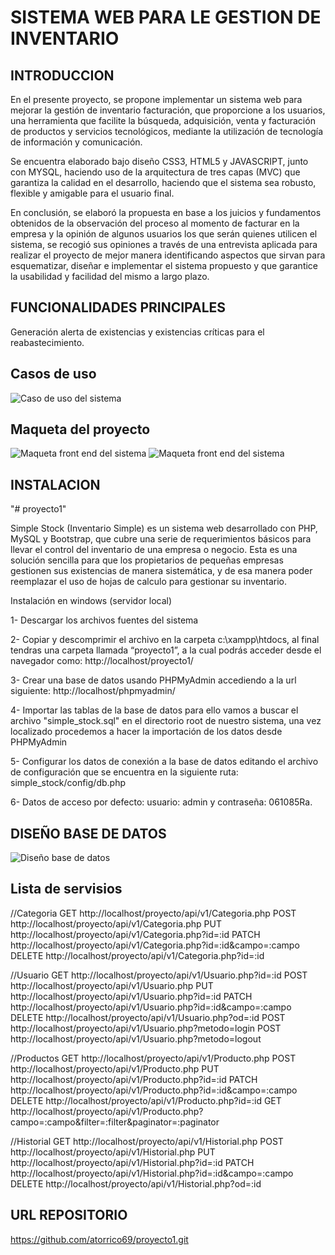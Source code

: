 # SISTEMA WEB PARA LE GESTION DE INVENTARIO
## INTRODUCCION
En el presente proyecto, se propone implementar un sistema web para mejorar la gestión de inventario 
facturación, que proporcione a los usuarios, una herramienta que facilite la búsqueda, adquisición,
 venta y facturación de productos y servicios tecnológicos, mediante la utilización de tecnología de 
información y comunicación.

Se encuentra elaborado bajo diseño CSS3, HTML5 y JAVASCRIPT, junto con MYSQL, haciendo 
uso de la arquitectura de tres capas (MVC) que garantiza la calidad en el desarrollo, haciendo que el 
sistema sea robusto, flexible y amigable para el usuario final.

En conclusión, se elaboró la propuesta en base a los juicios y fundamentos obtenidos de la 
observación del proceso al momento de facturar en la empresa y la opinión de algunos usuarios los 
que serán quienes utilicen el sistema, se recogió sus opiniones a través de una entrevista aplicada 
para realizar el proyecto de mejor manera identificando aspectos que sirvan para esquematizar, 
diseñar e implementar el sistema propuesto y que garantice la usabilidad y facilidad del mismo a 
largo plazo.
## FUNCIONALIDADES PRINCIPALES
Generación alerta de existencias y existencias críticas para el reabastecimiento.
## Casos de uso
![Caso de uso del sistema](casosdeuso.jpg)
## Maqueta del proyecto
![Maqueta front end del sistema](maquetado.jpg)
![Maqueta front end del sistema](maquetado1.jpg)
## INSTALACION
"# proyecto1" 

Simple Stock (Inventario Simple) es un sistema web desarrollado con PHP, MySQL y Bootstrap, que cubre una serie de 
requerimientos básicos para llevar el control del inventario de una empresa o negocio. Esta es  una solución sencilla 
para que los propietarios de pequeñas empresas gestionen sus existencias de manera sistemática, y de esa manera poder 
reemplazar el uso de hojas de calculo para gestionar  su inventario.

Instalación en windows (servidor local)

1- Descargar los archivos fuentes del sistema

2- Copiar y descomprimir el archivo en la carpeta c:\xampp\htdocs, al final tendras una carpeta llamada “proyecto1”, a la cual podrás acceder desde el navegador como: http://localhost/proyecto1/

3- Crear una base de datos usando PHPMyAdmin accediendo a la url siguiente: http://localhost/phpmyadmin/

4- Importar las tablas de la base de datos para ello vamos a buscar el archivo "simple_stock.sql" en el directorio root de nuestro sistema, una vez localizado procedemos a hacer la importación de los datos desde PHPMyAdmin

5- Configurar los datos de conexión a la base de datos editando el archivo de configuración que se encuentra en la siguiente ruta: simple_stock/config/db.php

6- Datos de acceso por defecto: usuario: admin y contraseña: 061085Ra.
## DISEÑO BASE DE DATOS
![Diseño base de datos](bdproyecto.jpg)
## Lista de servisios

//Categoria
GET http://localhost/proyecto/api/v1/Categoria.php
POST http://localhost/proyecto/api/v1/Categoria.php
PUT http://localhost/proyecto/api/v1/Categoria.php?id=:id
PATCH http://localhost/proyecto/api/v1/Categoria.php?id=:id&campo=:campo
DELETE http://localhost/proyecto/api/v1/Categoria.php?id=:id

//Usuario
GET http://localhost/proyecto/api/v1/Usuario.php?id=:id
POST http://localhost/proyecto/api/v1/Usuario.php
PUT http://localhost/proyecto/api/v1/Usuario.php?id=:id
PATCH http://localhost/proyecto/api/v1/Usuario.php?id=:id&campo=:campo
DELETE http://localhost/proyecto/api/v1/Usuario.php?od=:id
POST http://localhost/proyecto/api/v1/Usuario.php?metodo=login
POST http://localhost/proyecto/api/v1/Usuario.php?metodo=logout


//Productos
GET http://localhost/proyecto/api/v1/Producto.php
POST http://localhost/proyecto/api/v1/Producto.php
PUT http://localhost/proyecto/api/v1/Producto.php?id=:id
PATCH http://localhost/proyecto/api/v1/Producto.php?id=:id&campo=:campo
DELETE http://localhost/proyecto/api/v1/Producto.php?id=:id
GET http://localhost/proyecto/api/v1/Producto.php?campo=:campo&filter=:filter&paginator=:paginator


//Historial
GET http://localhost/proyecto/api/v1/Historial.php
POST http://localhost/proyecto/api/v1/Historial.php
PUT http://localhost/proyecto/api/v1/Historial.php?id=:id
PATCH http://localhost/proyecto/api/v1/Historial.php?id=:id&campo=:campo
DELETE http://localhost/proyecto/api/v1/Historial.php?od=:id

## URL REPOSITORIO
https://github.com/atorrico69/proyecto1.git